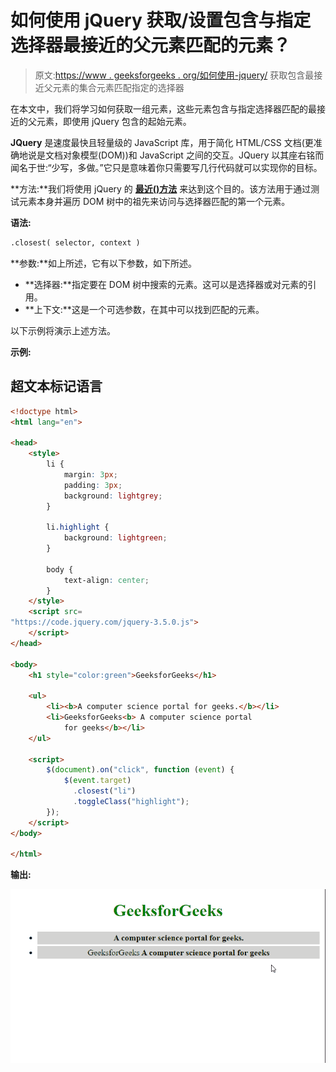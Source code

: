 # 如何使用 jQuery 获取/设置包含与指定选择器最接近的父元素匹配的元素？

> 原文:[https://www . geeksforgeeks . org/如何使用-jquery/](https://www.geeksforgeeks.org/how-to-get-set-elements-containing-the-closest-parent-element-matches-the-specified-selector-using-jquery/) 获取包含最接近父元素的集合元素匹配指定的选择器

在本文中，我们将学习如何获取一组元素，这些元素包含与指定选择器匹配的最接近的父元素，即使用 jQuery 包含的起始元素。

**JQuery** 是速度最快且轻量级的 JavaScript 库，用于简化 HTML/CSS 文档(更准确地说是文档对象模型(DOM))和 JavaScript 之间的交互。JQuery 以其座右铭而闻名于世:“少写，多做。”它只是意味着你只需要写几行代码就可以实现你的目标。

**方法:**我们将使用 jQuery 的 [**最近()方法**](https://www.geeksforgeeks.org/jquery-closest-with-examples/) 来达到这个目的。该方法用于通过测试元素本身并遍历 DOM 树中的祖先来访问与选择器匹配的第一个元素。

**语法:**

```html
.closest( selector, context )
```

**参数:**如上所述，它有以下参数，如下所述。

*   **选择器:**指定要在 DOM 树中搜索的元素。这可以是选择器或对元素的引用。
*   **上下文:**这是一个可选参数，在其中可以找到匹配的元素。

以下示例将演示上述方法。

**示例:**

## 超文本标记语言

```html
<!doctype html>
<html lang="en">

<head>
    <style>
        li {
            margin: 3px;
            padding: 3px;
            background: lightgrey;
        }

        li.highlight {
            background: lightgreen;
        }

        body {
            text-align: center;
        }
    </style>
    <script src=
"https://code.jquery.com/jquery-3.5.0.js">
    </script>
</head>

<body>
    <h1 style="color:green">GeeksforGeeks</h1>

    <ul>
        <li><b>A computer science portal for geeks.</b></li>
        <li>GeeksforGeeks<b> A computer science portal
            for geeks</b></li>
    </ul>

    <script>
        $(document).on("click", function (event) {
            $(event.target)
              .closest("li")
              .toggleClass("highlight");
        });
    </script>
</body>

</html>
```

**输出:**

![](img/93838046461e59effe66b30c4615e0fa.png)